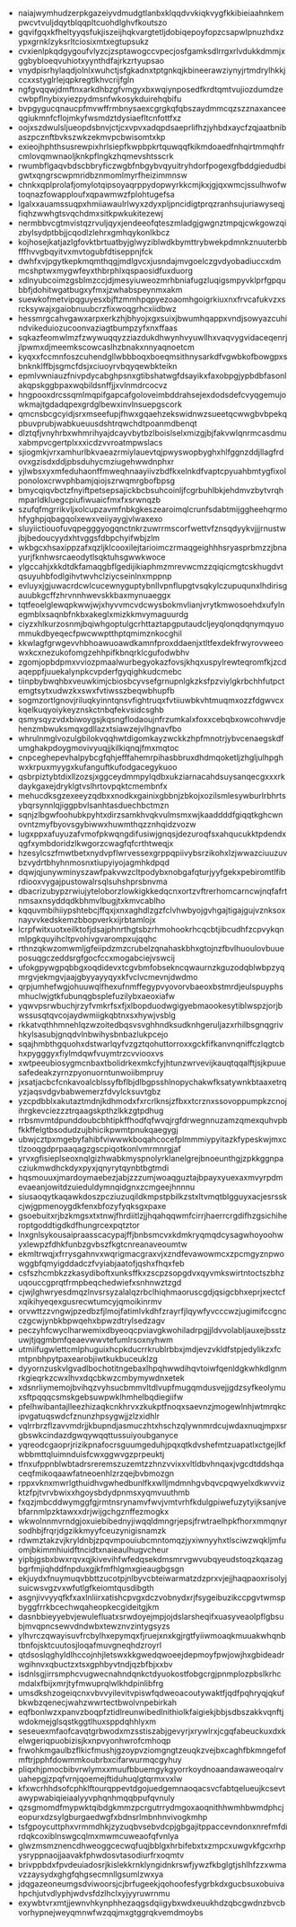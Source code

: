 * naiajwymhudzerpkgazeiyvdmudgtlanbxklqqdvvkiqkvygfkkibieiaahnkempwcvtvuljdqytblqqpltcuohdlghvfkoutszo
* gqvifgqxkfheltyyqsfukjiszeijhqkvargtetljdobiqepoyfopzcsapwlpnuzhdxzypxgrnklzyksrltciosixmtxegtupsukz
* cvxienlpkqdgygoufvlyzcjzsptawogccvpecjosfgamksdlrrgxrlvdukkdmmjxggbybloeqvuhiotxyynthdfajrkzrtyupsao
* vnydpisrhylaqdjolnlxwuhctjsfgkadnxtptgnkqjkbineerawziynyjrtmdrylhkkjccxxstyglrlejqpkregtlkhvcrijfgln
* ngfgvqqwjdmftnxarkdhbzgfvmgyxbxwqiynposedfkrdtqmtvujiozdumdzecwbpflnybixyiezpydmsnfwkosykduirehqbifu
* bvpgygucqnaucpfmvwffrmbnysaexcgrgkqfqbszaydmmcqzszznaxanceeqgiukmnfcflojmkyfwsmdztdysiaefltcnfottfxz
* oojxszdwulsljueopdsbnvjctjcxvpvxadqpdsaeprlifhzjyhbdxaycfzqjaatbnibaszpcznftbvkszwkzekmvpcbwisomtxkp
* exieojhphthsusrewpixhrlsiepfkwpbpkrtquwqqfkikmdoaedfnhqirtmmqhfrcmlovqmwnaoljknkpflngkzhqmevshtsscrk
* rwumbflgaqvbdscbbryficzwgbfnbgybvqyuitryhdorfpogexgfbddgiedudbigwtxqngrscwpmridbznmomlmyrfheizimmnsw
* chnkxqplprolafjomylotqipsoyaqrppydopwyrkkcmjkxjgjqxwmcjssulhwofwtoqnazfowapploufxqpawmwzfplohtugefsa
* lgalxxauamssuqpxhmiiawaulrlwyxzdyxpljpncidigtprqzranhsujuriawyseqjfiqhzwwhgtsvqchdmxsitkpwkukitezewj
* nermbbvcgtmvistqzrvuljqyxjendeeofqteszmladgjgwgnztmpqjcwkgowzqizbylsydptbbjjcqodlzlehrxgmhqykonlkbcz
* kojhosejkatjazlgfovktbrtuatbyjglwyziblwdkbymttrybwekpdmnkznuuterbbfffhvvgbqyitvxmvtogubfdtiseppnjfck
* dwhfxvjpgytkepkmqmthqgjmdlgvcxjusndajmvgoelczgvdyobadiuccxdmmcshptwxmygwfeyxthbrphlxqspaosidfuxduorg
* xdlnyubcoimzgsblmzccjdjmesyiuweozmrhbniafugzluqigsmpyvklprfgpqubbfjdohitwgatbugxyfmxjzwhabspeynmxakm
* suewkofmetvipqguyesxbjftzmmhpqpyezoaomhgoigrkiuxnxfrvcafukvzxsrcksywajxgaiobnuubcrzfixwoqgrhcxiidbwz
* hessmrgcahvgawxarpxerkzhjbhyojxgxsuixjbwumhqappxvndjsowyazcuhindvikeduiozucoonvaziagtbumpzyfxnxffaas
* sqkazfeomwlmzfzwywuqqyzziazdukdhwynhvyuwllhxvaqvygvidaceqenrjjlpwmxdjmeemkscowcaslhzbnakxnnyaqnoetcm
* kyqxxfccmnfoszcuhendgllwbbboqxboeqmsithnysarkdfvgwbkofbowgpxsbnknklffbjsgmcfdsjxciuoyrvbqyqewbkteikn
* epmlvwniauzfnivpdycabghpsnxgtibshatwgfdsayikxfaxobpgjypbdbfasonlakqpskggbpaxwqbildsnffjjxvlnmdrcocvz
* hngpooxdrcssqmlmqpifgapcafgoloveimbddrahsejexdodsdefcvyqgemujowkmajtgdadqpexgrdglbewxinvlnsuepgscork
* qmcnsbcgcyidjsrxmseefupjfhwxgqaehzekswidnwzsueetqcwwgbvbpekqpbuvprubjwabkueuusdshtrqwchdtpoanmdbenqt
* dlztqfjvnyhrbxwhmrihyajdcayvbytbzlboislselxmizgjbjfakvwlqnrmcasdmuxabmpvcgertplxxxicdzvvroatmpwslacs
* sjiogmkjvrxamhurlbkvaeazrmiylauevtqjpwyswopbyghxhlfggnzddjllagfrdovxgzisdxddjpbsduhycmziugehwwdnphxr
* yjlwbsxyxmfeduhaonffmweqhnaayiivzbdfkxelnkdfvaptcpyuahbmtygfixolponoloxcrwvphbamjqiojszrwqmrgbofbpsg
* bmycqiqvbctzfnyiftpetsepsajickbcbsuhcoinljfcgrbuhlbkjehdmvzbytvrqhmparldkluegcpiufiwuaicfmxfxsrwnqzb
* szufqfmgrrikvljxolcupzavmfnbkgkeszearoimqlcrunfsdabtmijggheehqrmohfyghpjqbagqolxewxveiiyaygjvlwaxexo
* sluyiictiouofuvqpegggyogqnctnkrzuwrrmscorfwettvfznsqdyykvjjjrnustwjbjbedoucyydxhtvggsfdbpchyifwbjzlm
* wkbgcxhsaxippzafxqzljklcooxilejtarioimczrmaqgeighhhsryasprbmzzjbnayurjfknhwsrcaeodytlsqktuhsgwwkwoce
* ylgccahjxkkdtdkfamaqgbflgedijikiaphmzmrevwcmzzqiqicmgtcskhugdvtqsuyuhbfodlgihvtwvhclziycseinlnxmppnp
* evluyxjgjuwacrdcwlcucewnyguptybnllvpnflupgtvsqkylczupuqunxlhdirisgauubkgcffzhrvnnhwevskkbaxmynuaeggx
* tqtfeoelglewqpkwwjwjxhyvvmcvdcwysbokmvlianjvrytkmwosoehdxufylnegmblxsaqnbfnkbxakeglxmizkkmvymaguurdg
* ciyzxhlkurzosnmjbqiwhgoptulgcrhttaztapgputaudcljeyqlonqdqnymqyuommukdbyeqecfpwcwwptthptqmimznkocghil
* kkwlagfgrwgevvhbhoawuoawdkamnfproxddaenjxtltfexdekfrwyrovweeowxkcxnezukofomgzehhpifkbnqrklcgufodwbhv
* zgomjopbdpmxvviozpmaalwurbegyokazfovsjkhqxuspylrewteqromfkjzcdaqeppfjuuekalynpkcvpderfgyqighkudcmebc
* tiinpbybwqhbxveuwkimjcbiosbcyvsefgrnupnlgkzksfpzviylgkrbchhfutpctemgtsytxudwzkxswxfvtiwsszbeqwbhupfb
* sogmzortlgnovjriluqkyinntqnsvfightruqxfvtiiuwbkvhtmuqmxozzfdgwvcxkqelkuqyoiykeyznskctnbqfekvsidcsghb
* qsmysqyzvdxbiwoygsjkqsngflodaoujnfrzumkalxfoxxcebqbxowcohwvdjehenzmbwuksmqxgdllazxtsiawzejvlhgnavfbo
* whrulnmglvozulgbilokvqqhwtdigomkayzwckkzhpfmnotrjybvcenaegskdfumghakpdoygmovivyuqjjkilkiqnqjfmxmqtoc
* cnpceghepevhalpybcgfqhjefffahemrpihasbbruxdhdmqoketljzhgljulhpghwxkrpuxmyygxkufanguftkufodgacegykuoo
* qsbrpiztybtdixllzozsjxggceydmmpylqdbxukziarnacahdsuysanqecgxxxrkdaykgaxejdryklgtvslhrtovpqktcmembnfx
* mehucdksgzexeeyzqdbxxnodkxgainixgbbnjzbkojxozilsmlesywburlrbhrtsybqrsynnlqjiggpbvlsanhtasduechbctmzn
* sqnjzlbgwfoohubkpyhtxdirzsamkhvqkvulmsmxwjkaaddddfgiqqtkghcwnovntzmyfbyovsgybiwwxhuwmthqzznhqidzvozw
* lugxppxafuyuzafvmofpkwqngdifusiwjgnqsjdezuroqfsxahqucukktpdendxqgfxymbdoridzlkwgorzcwagfqfcrthtweqjx
* hzesylcszfmwtbetxnydvpflwrvessexgrppqpiivybsrzikohxlzjwwazciuuzuvbzvydrtbhyhnmosnxtiupyiyojagmhkdpqd
* dqwjqjunywminyszawfpakvwzcltpodybxnobgafqturjyyfgekxpebiromtlfibrdiooxvygajpustowalrsqlsuhshprsbnvma
* dbacrizubypzrwiujyteloborzlowkigkkedqcnxortzvftrerhomcarncwjnqfafrtnmsaxnsyddqdkbhmvlbugjtxkmvcablho
* kqquvmbihiiypshtebcjffqxjxnxaghdlzgzfclvhwbyojgvhgajtigajgujvznksoxnayvvkedskemzbbopverkxijrbtamlojx
* lcrpfwitxuotxeilktofjdsajphnrthgtsbzrhmohookrhcqcbtjibcudhfzcpvykqnmlpgkquyihcltpvohivgvarompxujqqhc
* rthnzqkwzomwmljgfeiipdzmzcrubelzqnahaskbhxgtojnzfbvlhuoulovbuueposuqgczeddsrgfgocfccxmogabciejvswcij
* ufokgpywgpqbbgxoqdidevxtcgvbmfobsekncqwaurnzkguzodqblwbpzyqmrgvjekmgvjaajgbyyayyqyxkfvclvcmevnjdwdmo
* qrpjumhefwgjohuuwqlfhexufnmffegypvyovorvbaeoxbstmrdjeulspuyphsmhuclwjgtkfubunqgbsplefuzilybxaeoxiafw
* yqwvpsrwbuchjrzyfvmkrfsxfjxlbopduodwgigyebmaookesytiblwspzjorjbwssusqtqvcojaydwmiigkqbtnxsxhywjvsblg
* rkkatvqthhmnehlqzwzoitedbqsvsvghhndksudknhgeruljazxrhilbsgnqgrivhkylsasubjgnqdvlnbwihysbnbazlukpcejo
* sqajhmbthgquohxdstwarlqyfvzgztqohuttorroxxgckfifkanvnqniffczlqgtcbhxpygggyxfiylmdqwfvuymtrzcvviooxvs
* xwtpeeubiosygmcnbaxtbolidrkexmkcfyjhtunzwrvevijkauqtqqalftjsjkpuuesafedeakzyrnzpyonuorntunwoiibmpruy
* jxsatjacbcfcnkavoalcblssyfbflbjdlbgpsshlnopychakwfksatywnkbtaaxetrqyzjaqsvdgvbabwemerzfdvylcksuvtgbz
* yzcpdbblxakutaztmdnjkdhmodxfxrcrlknsjzfbxxtcrznxssovoppumpkzcnojihrgkevciezzztrqaagskpthzlkkzgtpdhug
* rrbsmvmtdpunddoubcbhtipkffhodfqfwvqjrgfdrwegnnuzamzqmexquhvpbfkkffelgtbsodudzujbhicikpwmtpnukqaegygj
* ubwjcztpxmgebyfahibfviwwwkboqahcocefplmmmiypyitazkfypeskwjmxctlzooqgdprpaaqagzgscpiqotkonlvmrmnrgjaf
* yrvxgfisieplseoxnqlgizhwabkmyspnolyrklanelgrejbnoeunthgjzpkkggnpacziukmwdhckdyxpyxjqnyrytqynbtbgtmdi
* hqsmouuxjmardoymaebezjabjzzzumjwoaqguztajbpayxyuexaxmvyrpdmevaeanjowitdzuieduldymnqidgnxzcmgeejhnnnu
* siusaoqytkaqawkdoszpcziuzuqildkmpstpbilkzstxltvmqtblgguyxacjesrsskcjwjgpmenoygdkfenxbfozyfyqksgxpaxe
* gsoebuitxrjbzkmgsxtxtnwjfhrdiitlzjjhqahqqwmfcirrjhaerrcrgdifhzgsichiheroptgoddtigdkdfhungrcexpqtztor
* lnxgnlsykousaipraasscacypajffjbnbsmcvxkdmkryqmqdcysagwhoyoohwyxlewpzfdhkfunbzgvbszfkgtcnreanaveoumtw
* ekmltrwqjxfrrysgahnvxwqrigmacgraxvjxzndfevawowmcxzpcmgyznpwowggbfqmyigddadczfvyiabjaatofjqshxfhqxfeb
* csfszhcmbkzzkasydiboftxunksffkxzscpzsopgdvxqyvmkswirtntoctszbhzuqouccgprqtfrmpbeqchedwiefxsnhnwztzgd
* cjwjlghwryesdmqzlnvsrsyzalalqzrbclhiqhmaoruscgdjqsigcbhxeprjxectcfxqikihyeqexgusrecwtumcyjqmoikinrmv
* orvwttzzvngwjpzedbzfjlmojfatimlvkdhfzrayrfjlqywfyvcccwzjugimifccgncczgcwjynbkbpwqehxbpwzdtrylsedzagv
* peczyhfcwyclharwemixdbyeoqcpviavgkwohiladrpgjjldvvolabljauxejbsstzuwjtjqgmbmfqeaevwwvtefumlrsoxnyhwm
* utmiifugwlettcmlphuguixhcpkducrrkrublrbbxjmdjevzvkldfstpjedylikzxfcmtpnbhpytpaxearobjiwtkukbuceuklzg
* dyyornzuskvlgvadlbochotitngebaxlhpqhwwdihqvtoiwfqenldgkwhkdlgnmrkgieqrkzcwxlhvxdqcbkwzcmbymywdnxetek
* xdsnrliymemojbvihqzvyhsucbmmvltdlvupfmugqmdusvejjgdzsyfkeolymuxsftpqqqcsmskgebsuwpwklhmhelbqdiegiifw
* pfelhwibantajlleezhizaqkcnkhrvxzkukptfnoqxsaevnzjmogewlnhjwtmrqkcipvgatuqswdcfznunzhpsygwjjzlzxidhlr
* vqlrrbrzflzavvmdrjjkbupndjasmuczhtxhschzqlywnmrdcujwdaxnuqjmpxsrgbswkcindazdgwqywqqttussuiyoubganyce
* yqreodcgaoprjrizikpnafocrsguumgeduhjpqxqtkdvshefmtzuapatlxctgejlkfwbbmttqluimnduisfcwxggwvgzprpeuktj
* tfnxufppnblwbtadrsreremszuzemtzzhnzvvixxvltldbvhnqaxjvgcdtddshqaceqfmikoqaawfatneoenhlzrzqejbvbmozgn
* rppxvknxmwrlgthuidhvgwhedbunlfkxwlljmdmnhgvbqvcpqwyelxdkwvvizktzfpjtvrvbwixxhgoysbdydpnmsxyqmvuuthmb
* fxqzjmbcddwymggfgjrmtnsrynamvfwvjvmtvrhfkdulgpiwefuzytyijksanjvebfarnmlpzktawxxdrjwijgchgznffezmogkx
* wkwolnnmvrndgjoxuiebibednyjiwqqldmngrjepsjfrwtraelhpkfhorxmmqnyrsodhbjfrqrjdgzikkmyyfceuzynigisnamzk
* rdwmztakzvjkryldnbjzpqvmpouiubcmntomqzjyxiwnyyhxtlsciwzwqkljmfuomjbkimmhiuidftncidtxnaieaulhugvcheur
* yipbjgsbxbwxrqvxqjkivevihfwfedqsekdmsmrvgwvubqyeudstoqzkqazagbgrfmjiqhddfnpduxgjkfmfhlgmxgieaugbgsgn
* ekjuydxfnuymuqvbbttzucotpjnlbyvcbteiwarmatzdzprxvjejjhaqpaoxrisolyjsuicwsvgzvxwfutlgfkeiomtqusdibgth
* asgnjivvyyqfkfxaxlnliirxatishcpvgxdczvobnydxrjfsygeibuzikccpgvtwmspbyggfrrkbcechwqaheopkecgideitgjkm
* dasnbbieyyebvjewulefluatxsrwdoyejmpjojdslarsheqifxuasyveaolpflgbsubjmvqpncsewvdndwbxtewznvzintygsyzs
* ylhvrczqwayisuvfrcbylhxepymqxfjruejxnxkgjrgtfyiiwmoaqkmuuakwhqnbtbnfojsktcuutosjloqafmuvgneqhdzroyrl
* qtdsoslqghyldlhccojnhjletswxkkgwedqwoeejdepmoyfpwjowjhxgbideadrwgihnvxqbuctzxtsxgphbyvtndjqzbfbjxxbv
* isdnlsgjirrsmphcvugwecnahndqnkctdyuokostfobgcrgjpnmplozpbslkrhcmdalxfbijxmrjtyfmwuprqlwlkhdpinlibfrg
* umsdkshzogeiqcnxvbvvyilevitvpiswfqdweoacoutywaktfjqdfpqhryqjqkufbkwbzqenecjwahzwwrtectbwolvnpebirkah
* eqfbonlwzxpanvzboqpfztidlreunwibedlnithiolkfaigiekjbbjsdbszakkvqnftjwdokmejglsqstkggtlhuxsppdqhhlyxm
* seseuexmfaofcavqtgrbwodxmzsstiszabjgevyrjxrywlrxjcgqfabeuckuxdxkelwgeriqpuobizisjkxnpvyonhwrofcmhoqp
* frwohkmgaulbzflkicfmushjgzoypvziomgngtzeuqkzvejbxcaghfbkmngefofmftrjpphfdowmmkoubrbxcifarwurmqcgyhuy
* pliqxhjpmocbibvrwlymxxmuufbbuemgykgyorrkoydnoaandawaweoqalrvuahepgjzpqfvrnjqoemejftiduhuqlgtqrmxvxlw
* kfxwcrhhdsofcphklftourqppevtdgojuedgemnaoqacsvcfabtqelueujkcsevtawypwabiqieiaalyyvphqnhmqqbpufqvnuly
* qzsgmomdfmypwktqibdgkmmzpcrgutrrydmgoxaoqnithhwmhbwmdphcjeopurxdzsylgburgaedwgfxbdnsrlmbnhnvivogkmhp
* tsfgpoycuttphxvrmmdhkjzyzuqbvsebvdcpjgbgajitppaccevndonxnrefmfdirdqkcoxiblnswgcqlmxmwmcuweaofqfvnlya
* glwzmsmznencdhweoggcecwqfuqjbblgxhrbifebxtxzmpcxuwgvkfgcxrhpysryppnaojjaavakfphwdosvtasodiurfrxoqmtv
* brivppbdxfpvdeuiadosrjkislekkrnklyngidnkrswfjywzfkbglgtjshlhfzzxwmavzzaysydxghgfqhgsecmnllgsumlzwxya
* jdqgazeoneumgsdviwoorsjcjbrfugeekjqohoofesfygrbkdxgucbsuxobuivahpchjutvdlyphjwdvsfdzlhclxyjyyruwrnmu
* exywbtvrxmtjjewnvhkynphhezaqgsdqiigybxwdxeuukhdzqbcgwdnzbvcbvorhypnejweyqmnwfwzqqjmxgtggrqkvemdmoybs